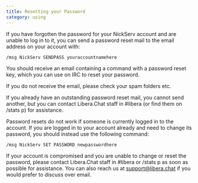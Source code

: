 ```yaml
---
title: Resetting your Password
category: using
---
```


If you have forgotten the password for your NickServ account and are unable to 
log in to it, you can send a password reset mail to the email address on your
account with:

    /msg NickServ SENDPASS youraccountnamehere

You should receive an email containing a command with a password reset key,
which you can use on IRC to reset your password.

If you do not receive the email, please check your spam folders etc.

If you already have an outstanding password reset mail, you cannot send another,
but you can contact Libera.Chat staff in #libera (or find them on /stats p) for
assistance.

Password resets do not work if someone is currently logged in to the account.
If you are logged in to your account already and need to change its password,
you should instead use the following command:

    /msg NickServ SET PASSWORD newpasswordhere

If your account is compromised and you are unable to change or reset the
password, please contact Libera.Chat staff in #libera or /stats p as soon as
possible for assistance. You can also reach us at support@libera.chat if you
would prefer to discuss over email.
